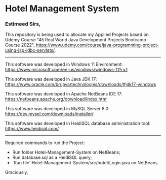 # Hotel Management System

### Estimeed Sirs,

This repository is being used to allocate my Applied Projects based on Udemy Course "45 Real World Java Development Projects Bootcamp Course 2022", https://www.udemy.com/course/java-programming-project-using-jsp-jdbc-servlets/.

------------

This software was developed in Windows 11 Environment: https://www.microsoft.com/en-us/windows/windows-11?r=1

This software was developed in Java JDK 17: https://www.oracle.com/br/java/technologies/downloads/#jdk17-windows

This software was developed in Apache NetBeans IDE 17: https://netbeans.apache.org/download/index.html

This software was developed in MySQL Server 8.0: https://dev.mysql.com/downloads/installer/

This software was developed in HeidiSQL database administration tool: https://www.heidisql.com/

------------

Required commands to run the Project:

- Run folder Hotel-Management-System on NetBeans;
- Run database.sql as a HeidiSQL query;
- 'Run file' Hotel-Management-System/src/hotel/Login.java on NetBeans.

Graciously,
